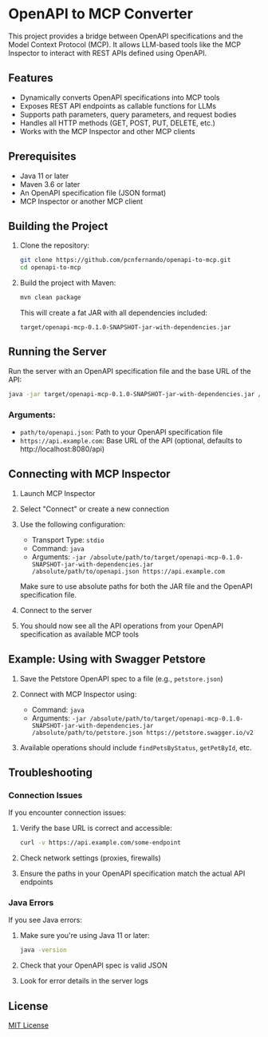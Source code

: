 # OpenAPI to MCP Converter

This project provides a bridge between OpenAPI specifications and the Model Context Protocol (MCP). It allows LLM-based tools like the MCP Inspector to interact with REST APIs defined using OpenAPI.

## Features

- Dynamically converts OpenAPI specifications into MCP tools
- Exposes REST API endpoints as callable functions for LLMs
- Supports path parameters, query parameters, and request bodies
- Handles all HTTP methods (GET, POST, PUT, DELETE, etc.)
- Works with the MCP Inspector and other MCP clients

## Prerequisites

- Java 11 or later
- Maven 3.6 or later
- An OpenAPI specification file (JSON format)
- MCP Inspector or another MCP client

## Building the Project

1. Clone the repository:
   ```bash
   git clone https://github.com/pcnfernando/openapi-to-mcp.git
   cd openapi-to-mcp
   ```

2. Build the project with Maven:
   ```bash
   mvn clean package
   ```

   This will create a fat JAR with all dependencies included:
   ```
   target/openapi-mcp-0.1.0-SNAPSHOT-jar-with-dependencies.jar
   ```

## Running the Server

Run the server with an OpenAPI specification file and the base URL of the API:

```bash
java -jar target/openapi-mcp-0.1.0-SNAPSHOT-jar-with-dependencies.jar /path/to/openapi.json https://api.example.com
```

### Arguments:
- `path/to/openapi.json`: Path to your OpenAPI specification file
- `https://api.example.com`: Base URL of the API (optional, defaults to http://localhost:8080/api)

## Connecting with MCP Inspector

1. Launch MCP Inspector

2. Select "Connect" or create a new connection

3. Use the following configuration:
    - Transport Type: `stdio`
    - Command: `java`
    - Arguments: `-jar /absolute/path/to/target/openapi-mcp-0.1.0-SNAPSHOT-jar-with-dependencies.jar /absolute/path/to/openapi.json https://api.example.com`

   Make sure to use absolute paths for both the JAR file and the OpenAPI specification file.

4. Connect to the server

5. You should now see all the API operations from your OpenAPI specification as available MCP tools

## Example: Using with Swagger Petstore

1. Save the Petstore OpenAPI spec to a file (e.g., `petstore.json`)

2. Connect with MCP Inspector using:
    - Command: `java`
    - Arguments: `-jar /absolute/path/to/target/openapi-mcp-0.1.0-SNAPSHOT-jar-with-dependencies.jar /absolute/path/to/petstore.json https://petstore.swagger.io/v2`

3. Available operations should include `findPetsByStatus`, `getPetById`, etc.

## Troubleshooting

### Connection Issues

If you encounter connection issues:

1. Verify the base URL is correct and accessible:
   ```bash
   curl -v https://api.example.com/some-endpoint
   ```

2. Check network settings (proxies, firewalls)

3. Ensure the paths in your OpenAPI specification match the actual API endpoints

### Java Errors

If you see Java errors:

1. Make sure you're using Java 11 or later:
   ```bash
   java -version
   ```

2. Check that your OpenAPI spec is valid JSON

3. Look for error details in the server logs

## License

[MIT License](LICENSE)